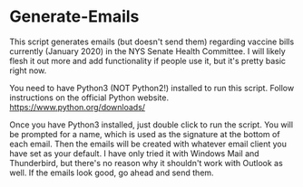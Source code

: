 # Generate-Emails
This script generates emails (but doesn't send them) regarding vaccine bills currently (January 2020) in the NYS Senate Health Committee. I will likely flesh it out more and add functionality if people use it, but it's pretty basic right now.

You need to have Python3 (NOT Python2!) installed to run this script. Follow instructions on the official Python website.
https://www.python.org/downloads/

Once you have Python3 installed, just double click to run the script.
You will be prompted for a name, which is used as the signature at the bottom of each email. Then the emails will be created with whatever email client you have set as your default. I have only tried it with Windows Mail and Thunderbird, but there's no reason why it shouldn't work with Outlook as well.
If the emails look good, go ahead and send them.
